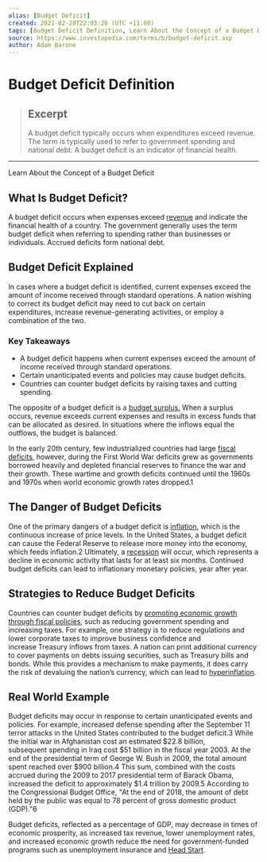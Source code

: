 ```yaml
---
alias: [Budget Deficit]
created: 2021-02-28T22:03:26 (UTC +11:00)
tags: [Budget Deficit Definition, Learn About the Concept of a Budget Deficit]
source: https://www.investopedia.com/terms/b/budget-deficit.asp
author: Adam Barone
---
```


# Budget Deficit Definition

> ## Excerpt
> A budget deficit typically occurs when expenditures exceed revenue. The term is typically used to refer to government spending and national debt. A budget deficit is an indicator of financial health.

---

Learn About the Concept of a Budget Deficit
## What Is Budget Deficit?

A budget deficit occurs when expenses exceed [revenue](https://www.investopedia.com/terms/r/revenue.asp) and indicate the financial health of a country. The government generally uses the term budget deficit when referring to spending rather than businesses or individuals. Accrued deficits form national debt.

## Budget Deficit Explained

In cases where a budget deficit is identified, current expenses exceed the amount of income received through standard operations. A nation wishing to correct its budget deficit may need to cut back on certain expenditures, increase revenue-generating activities, or employ a combination of the two.

### Key Takeaways

-   A budget deficit happens when current expenses exceed the amount of income received through standard operations.
-   Certain unanticipated events and policies may cause budget deficits.
-   Countries can counter budget deficits by raising taxes and cutting spending.

  
The opposite of a budget deficit is a [budget surplus.](https://www.investopedia.com/terms/b/budget-surplus.asp) When a surplus occurs, revenue exceeds current expenses and results in excess funds that can be allocated as desired. In situations where the inflows equal the outflows, the budget is balanced.

In the early 20th century, few industrialized countries had large [fiscal deficits](https://www.investopedia.com/terms/f/fiscaldeficit.asp), however, during the First World War deficits grew as governments borrowed heavily and depleted financial reserves to finance the war and their growth. These wartime and growth deficits continued until the 1960s and 1970s when world economic growth rates dropped.1

## The Danger of Budget Deficits

One of the primary dangers of a budget deficit is [inflation](https://www.investopedia.com/terms/i/inflation.asp), which is the continuous increase of price levels. In the United States, a budget deficit can cause the Federal Reserve to release more money into the economy, which feeds inflation.2 Ultimately, a [recession](https://www.investopedia.com/terms/r/recession.asp) will occur, which represents a decline in economic activity that lasts for at least six months. Continued budget deficits can lead to inflationary monetary policies, year after year.

## Strategies to Reduce Budget Deficits

Countries can counter budget deficits by [promoting economic growth through fiscal policies](https://www.investopedia.com/ask/answers/032615/how-does-fiscal-policy-impact-budget-deficit.asp), such as reducing government spending and increasing taxes. For example, one strategy is to reduce regulations and lower corporate taxes to improve business confidence and increase Treasury inflows from taxes. A nation can print additional currency to cover payments on debts issuing securities, such as Treasury bills and bonds. While this provides a mechanism to make payments, it does carry the risk of devaluing the nation’s currency, which can lead to [hyperinflation](https://www.investopedia.com/terms/h/hyperinflation.asp).

## Real World Example

Budget deficits may occur in response to certain unanticipated events and policies. For example, increased defense spending after the September 11 terror attacks in the United States contributed to the budget deficit.3 While the initial war in Afghanistan cost an estimated $22.8 billion, subsequent spending in Iraq cost $51 billion in the fiscal year 2003. At the end of the presidential term of George W. Bush in 2009, the total amount spent reached over $900 billion.4 This sum, combined with the costs accrued during the 2009 to 2017 presidential term of Barack Obama, increased the deficit to approximately $1.4 trillion by 2009.5 According to the Congressional Budget Office, "At the end of 2018, the amount of debt held by the public was equal to 78 percent of gross domestic product (GDP)."6

Budget deficits, reflected as a percentage of GDP, may decrease in times of economic prosperity, as increased tax revenue, lower unemployment rates, and increased economic growth reduce the need for government-funded programs such as unemployment insurance and [Head Start](https://www.acf.hhs.gov/ohs/about).
